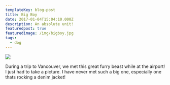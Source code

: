 ```yaml
---
templateKey: blog-post
title: Big Boy
date: 2017-01-04T15:04:10.000Z
description: An absolute unit!
featuredpost: true
featuredimage: /img/bigboy.jpg
tags:
  - dog
---
```

![](/img/bigboy.jpg)

During a trip to Vancouver, we met this great furry beast while at the airport! I just had to take a picture. I have never met such a big one, especially one thats rocking a denim jacket!
